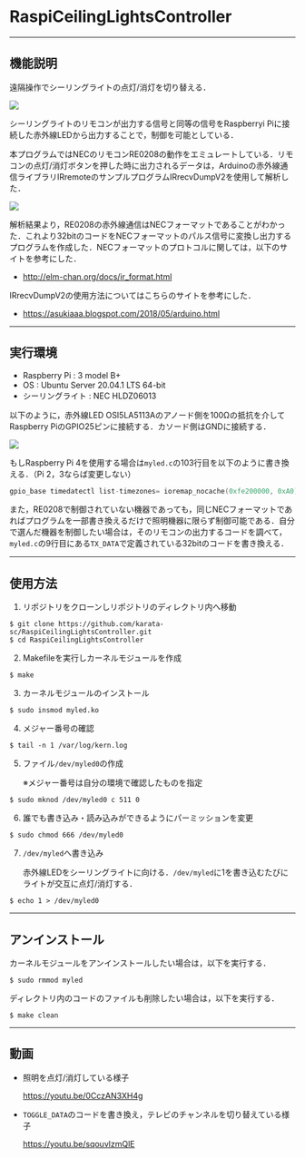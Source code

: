 # RaspiCeilingLightsController

---
機能説明
---
遠隔操作でシーリングライトの点灯/消灯を切り替える．

<!--![](https://i.gyazo.com/828a352fb146bf9b585f50d509d5ee94.png)-->
![](https://i.gyazo.com/49bf35f878a05165b1de8de1678c1f95.gif)

シーリングライトのリモコンが出力する信号と同等の信号をRaspberryi Piに接続した赤外線LEDから出力することで，制御を可能としている．

本プログラムではNECのリモコンRE0208の動作をエミュレートしている．リモコンの点灯/消灯ボタンを押した時に出力されるデータは，Arduinoの赤外線通信ライブラリIRremoteのサンプルプログラムIRrecvDumpV2を使用して解析した．

![](https://i.gyazo.com/0a7ac0286be56f1578b8be70f65a3730.png)


解析結果より，RE0208の赤外線通信はNECフォーマットであることがわかった．これより32bitのコードをNECフォーマットのパルス信号に変換し出力するプログラムを作成した．NECフォーマットのプロトコルに関しては，以下のサイトを参考にした．
* http://elm-chan.org/docs/ir_format.html

IRrecvDumpV2の使用方法についてはこちらのサイトを参考にした．
* https://asukiaaa.blogspot.com/2018/05/arduino.html


---
実行環境
---
* Raspberry Pi : 3 model B+
* OS : Ubuntu Server 20.04.1 LTS 64-bit
* シーリングライト : NEC HLDZ06013

以下のように，赤外線LED OSI5LA5113Aのアノード側を100Ωの抵抗を介してRaspberry PiのGPIO25ピンに接続する．カソード側はGNDに接続する．

![](https://i.gyazo.com/0fc99ba1afcfed800ac252b211966620.jpg)

もしRaspberry Pi 4を使用する場合は`myled.c`の103行目を以下のように書き換える．（Pi 2，3ならば変更しない）
<!--GPIOの最初のアドレスを変更すること．-->

```c:myled.c
gpio_base timedatectl list-timezones= ioremap_nocache(0xfe200000, 0xA0); //original:0x3f200000
```
また，RE0208で制御されていない機器であっても，同じNECフォーマットであればプログラムを一部書き換えるだけで照明機器に限らず制御可能である．自分で選んだ機器を制御したい場合は，そのリモコンの出力するコードを調べて，`myled.c`の9行目にある`TX_DATA`で定義されている32bitのコードを書き換える．



---
使用方法
---
1. リポジトリをクローンしリポジトリのディレクトリ内へ移動
```
$ git clone https://github.com/karata-sc/RaspiCeilingLightsController.git
$ cd RaspiCeilingLightsController
```

2. Makefileを実行しカーネルモジュールを作成


```
$ make
```
3. カーネルモジュールのインストール

```
$ sudo insmod myled.ko
```

4. メジャー番号の確認

```
$ tail -n 1 /var/log/kern.log
```
<!--Nov 30 14:07:21 ubuntu kernel: [19904.146763] /home/ubuntu/RaspiCeilingLightsController/myled.c is loaded. major:511-->
5. ファイル`/dev/myled0`の作成

    ※メジャー番号は自分の環境で確認したものを指定
```
$ sudo mknod /dev/myled0 c 511 0
```

6. 誰でも書き込み・読み込みができるようにパーミッションを変更

```
$ sudo chmod 666 /dev/myled0
```

7. `/dev/myled`へ書き込み
    
    赤外線LEDをシーリングライトに向ける．`/dev/myled`に1を書き込むたびにライトが交互に点灯/消灯する．

```
$ echo 1 > /dev/myled0
```



---
アンインストール
---
カーネルモジュールをアンインストールしたい場合は，以下を実行する．

`$ sudo rmmod myled`

ディレクトリ内のコードのファイルも削除したい場合は，以下を実行する．

`$ make clean`




<!--天井のライトを赤外線LEDのパルス出力によるデータ送信で点灯/消灯させている．-->


---
動画
---
* 照明を点灯/消灯している様子 

    https://youtu.be/0CczAN3XH4g

* `TOGGLE_DATA`のコードを書き換え，テレビのチャンネルを切り替えている様子

    https://youtu.be/sqouvlzmQlE
